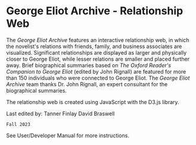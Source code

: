 # George Eliot Archive - Relationship Web

The _George Eliot Archive_ features an interactive relationship web,
in which the novelist's relations with friends, family, and business associates are visualized.
Significant relationships are displayed as larger and physically closer to George Eliot,
while lesser relations are smaller and placed further away.
Brief biographical summaries based on _The Oxford Reader's Companion to George Eliot_ (edited by John Rignall)
are featured for more than 150 individuals who were connected to George Eliot.
The _George Eliot Archive_ team thanks Dr. John Rignall, an expert consultant for the biographical summaries.

The relationship web is created using JavaScript with the D3.js library.

Last edited by:
Tanner Finlay
David Braswell

    Fall 2023

See User/Developer Manual for more instructions.
